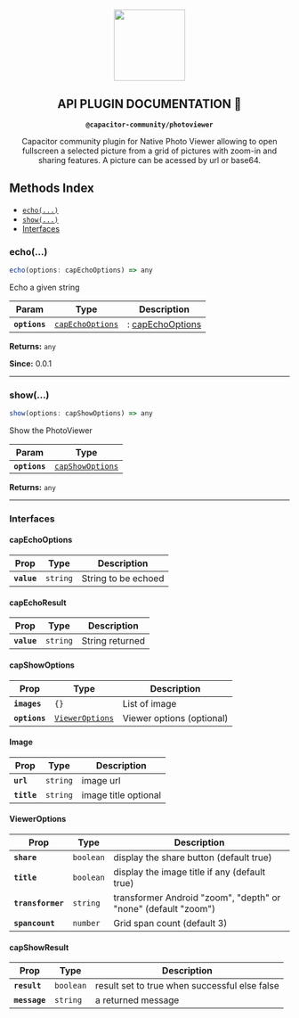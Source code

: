 <p align="center"><br><img src="https://user-images.githubusercontent.com/236501/85893648-1c92e880-b7a8-11ea-926d-95355b8175c7.png" width="128" height="128" /></p>
<h2 align="center">API PLUGIN DOCUMENTATION 🚧</h2>
<p align="center"><strong><code>@capacitor-community/photoviewer</code></strong></p>
<p align="center">
  Capacitor community plugin for Native Photo Viewer allowing to open fullscreen a selected picture from a grid of pictures with zoom-in and sharing features. A picture can be acessed by url or base64.

## Methods Index

<docgen-index>

* [`echo(...)`](#echo)
* [`show(...)`](#show)
* [Interfaces](#interfaces)

</docgen-index>

<docgen-api>
<!--Update the source file JSDoc comments and rerun docgen to update the docs below-->

### echo(...)

```typescript
echo(options: capEchoOptions) => any
```

Echo a given string

| Param         | Type                                                      | Description                                    |
| ------------- | --------------------------------------------------------- | ---------------------------------------------- |
| **`options`** | <code><a href="#capechooptions">capEchoOptions</a></code> | : <a href="#capechooptions">capEchoOptions</a> |

**Returns:** <code>any</code>

**Since:** 0.0.1

--------------------


### show(...)

```typescript
show(options: capShowOptions) => any
```

Show the PhotoViewer

| Param         | Type                                                      |
| ------------- | --------------------------------------------------------- |
| **`options`** | <code><a href="#capshowoptions">capShowOptions</a></code> |

**Returns:** <code>any</code>

--------------------


### Interfaces


#### capEchoOptions

| Prop        | Type                | Description         |
| ----------- | ------------------- | ------------------- |
| **`value`** | <code>string</code> | String to be echoed |


#### capEchoResult

| Prop        | Type                | Description     |
| ----------- | ------------------- | --------------- |
| **`value`** | <code>string</code> | String returned |


#### capShowOptions

| Prop          | Type                                                    | Description               |
| ------------- | ------------------------------------------------------- | ------------------------- |
| **`images`**  | <code>{}</code>                                         | List of image             |
| **`options`** | <code><a href="#vieweroptions">ViewerOptions</a></code> | Viewer options (optional) |


#### Image

| Prop        | Type                | Description          |
| ----------- | ------------------- | -------------------- |
| **`url`**   | <code>string</code> | image url            |
| **`title`** | <code>string</code> | image title optional |


#### ViewerOptions

| Prop              | Type                 | Description                                                    |
| ----------------- | -------------------- | -------------------------------------------------------------- |
| **`share`**       | <code>boolean</code> | display the share button (default true)                        |
| **`title`**       | <code>boolean</code> | display the image title if any (default true)                  |
| **`transformer`** | <code>string</code>  | transformer Android "zoom", "depth" or "none" (default "zoom") |
| **`spancount`**   | <code>number</code>  | Grid span count (default 3)                                    |


#### capShowResult

| Prop          | Type                 | Description                                   |
| ------------- | -------------------- | --------------------------------------------- |
| **`result`**  | <code>boolean</code> | result set to true when successful else false |
| **`message`** | <code>string</code>  | a returned message                            |

</docgen-api>

